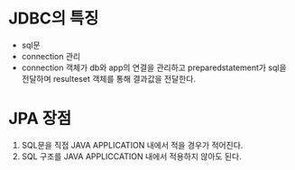 # JDBC의 특징
* sql문
* connection 관리
* connection 객체가 db와 app의 연결을 관리하고 preparedstatement가 sql을 전달하며 resulteset 객체를 통해 결과값을 전달한다.

# JPA 장점
1. SQL문을 직접 JAVA APPLICATION 내에서 적을 경우가 적어진다.
2. SQL 구조를 JAVA APPLICCATION 내에서 적용하지 않아도 된다.
